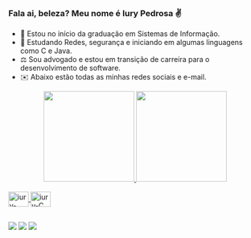 ### Fala ai, beleza? Meu nome é Iury Pedrosa ✌️

 - 🔭 Estou no início da graduação em Sistemas de Informação.
 - 🌱 Estudando Redes, segurança e iniciando em algumas linguagens como C e Java.
 - ⚖️ Sou advogado e estou em transição de carreira para o desenvolvimento de software.
 - ✉️ Abaixo estão todas as minhas redes sociais e e-mail.


<div align="center">
  <a href="https://github.com/Iuryppedrosa">
  <img height="180em" src="https://github-readme-stats.vercel.app/api?username=iuryppedrosa&show_icons=true&theme=dark&include_all_commits=true&count_private=true"/>
  <img height="180em" src="https://github-readme-stats.vercel.app/api/top-langs/?username=iuryppedrosa&layout=compact&langs_count=7&theme=dark"/>
</div>
  
  <div style="display: inline_block"><br>
  <img align="center" alt="iury-java" height="30" width="40" src="https://cdn.jsdelivr.net/gh/devicons/devicon/icons/java/java-original.svg" />
  <img align="center" alt="iury-C" height="30" width="40" src="https://cdn.jsdelivr.net/gh/devicons/devicon/icons/c/c-original.svg" />
</div>
  
  ##
  
  <div> 
  <a href="https://www.instagram.com/iuryppedrosa" target="_blank"><img src="https://img.shields.io/badge/-Instagram-%23E4405F?style=for-the-badge&logo=instagram&logoColor=white" target="_blank"></a> 
  <a href = "mailto:iurypedrosa@gmail.com"><img src="https://img.shields.io/badge/-Gmail-%23333?style=for-the-badge&logo=gmail&logoColor=white" target="_blank"></a>
  <a href="https://www.linkedin.com/in/iuryppedrosa" target="_blank"><img src="https://img.shields.io/badge/-LinkedIn-%230077B5?style=for-the-badge&logo=linkedin&logoColor=white" target="_blank"></a> 
</div>
